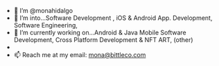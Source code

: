 - 👋 I’m @monahidalgo
- 👀 I’m into...Software Development , iOS & Android App. Development, Software Engineering, 
- 🌱 I’m currently working on...Android & Java Mobile Software Development, Cross Platform Development & NFT ART, 
      (other)
- 
- 📫 Reach me at my email: mona@bittleco.com

<!---
monahidalgo/monahidalgo is a ✨ special ✨ repository because its `README.md` (this file) appears on your GitHub profile.
You can click the Preview link to take a look at your changes.
--->
